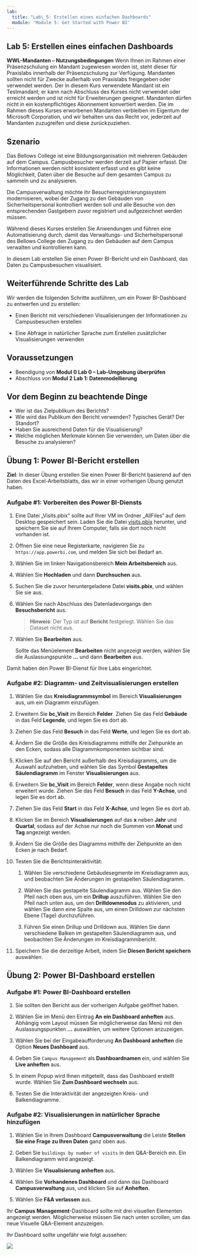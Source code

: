 ```yaml
---
lab:
  title: "Lab\_5: Erstellen eines einfachen Dashboards"
  module: 'Module 5: Get Started with Power BI'
---
```


## Lab 5: Erstellen eines einfachen Dashboards

**WWL-Mandanten – Nutzungsbedingungen** Wenn Ihnen im Rahmen einer Präsenzschulung ein Mandant zugewiesen worden ist, steht dieser für Praxislabs innerhalb der Präsenzschulung zur Verfügung. Mandanten sollten nicht für Zwecke außerhalb von Praxislabs freigegeben oder verwendet werden. Der in diesem Kurs verwendete Mandant ist ein Testmandant; er kann nach Abschluss des Kurses nicht verwendet oder erreicht werden und ist nicht für Erweiterungen geeignet. Mandanten dürfen nicht in ein kostenpflichtiges Abonnement konvertiert werden. Die im Rahmen dieses Kurses erworbenen Mandanten verbleiben im Eigentum der Microsoft Corporation, und wir behalten uns das Recht vor, jederzeit auf Mandanten zuzugreifen und diese zurückzuziehen. 

## Szenario

Das Bellows College ist eine Bildungsorganisation mit mehreren Gebäuden auf dem Campus. Campusbesucher werden derzeit auf Papier erfasst. Die Informationen werden nicht konsistent erfasst und es gibt keine Möglichkeit, Daten über die Besuche auf dem gesamten Campus zu sammeln und zu analysieren.

Die Campusverwaltung möchte ihr Besucherregistrierungssystem modernisieren, wobei der Zugang zu den Gebäuden von Sicherheitspersonal kontrolliert werden soll und alle Besuche von den entsprechenden Gastgebern zuvor registriert und aufgezeichnet werden müssen.

Während dieses Kurses erstellen Sie Anwendungen und führen eine Automatisierung durch, damit das Verwaltungs- und Sicherheitspersonal des Bellows College den Zugang zu den Gebäuden auf dem Campus verwalten und kontrollieren kann.

In diesem Lab erstellen Sie einen Power BI-Bericht und ein Dashboard, das Daten zu Campusbesuchen visualisiert.

## Weiterführende Schritte des Lab

Wir werden die folgenden Schritte ausführen, um ein Power BI-Dashboard zu entwerfen und zu erstellen:

-   Einen Bericht mit verschiedenen Visualisierungen der Informationen zu Campusbesuchen erstellen

-   Eine Abfrage in natürlicher Sprache zum Erstellen zusätzlicher Visualisierungen verwenden

## Voraussetzungen

- Beendigung von **Modul 0 Lab 0 – Lab-Umgebung überprüfen**
- Abschluss von **Modul 2 Lab 1: Datenmodellierung**

## Vor dem Beginn zu beachtende Dinge

-   Wer ist das Zielpublikum des Berichts?
-   Wie wird das Publikum den Bericht verwenden? Typisches Gerät? Der Standort?
-   Haben Sie ausreichend Daten für die Visualisierung?
-   Welche möglichen Merkmale können Sie verwenden, um Daten über die Besuche zu analysieren?

## Übung 1: Power BI-Bericht erstellen

**Ziel**: In dieser Übung erstellen Sie einen Power BI-Bericht basierend auf den Daten des Excel-Arbeitsblatts, das wir in einer vorherigen Übung genutzt haben.

### Aufgabe \#1: Vorbereiten des Power BI-Diensts

1.  Eine Datei „Visits.pbix“ sollte auf Ihrer VM im Ordner „AllFiles“ auf dem Desktop gespeichert sein. Laden Sie die Datei [visits.pbix](https://github.com/MicrosoftLearning/PL-900-Microsoft-Power-Platform-Fundamentals/raw/master/Allfiles/visits.pbix) herunter, und speichern Sie sie auf Ihrem Computer, falls sie dort noch nicht vorhanden ist.

2.  Öffnen Sie eine neue Registerkarte, navigieren Sie zu `https://app.powerbi.com`, und melden Sie sich bei Bedarf an.

3.  Wählen Sie im linken Navigationsbereich **Mein Arbeitsbereich** aus.

5.  Wählen Sie **Hochladen** und dann **Durchsuchen** aus.

6.  Suchen Sie die zuvor heruntergeladene Datei **visits.pbix**, und wählen Sie sie aus. 

7.  Wählen Sie nach Abschluss des Datenladevorgangs den **Besuchsbericht** aus.

    > **Hinweis**: Der Typ ist auf **Bericht** festgelegt. Wählen Sie das Dataset nicht aus.

8.  Wählen Sie **Bearbeiten** aus. 

    Sollte das Menüelement **Bearbeiten** nicht angezeigt werden, wählen Sie die Auslassungspunkte **...** und dann **Bearbeiten** aus.

Damit haben den Power BI-Dienst für Ihre Labs eingerichtet.


### Aufgabe \#2: Diagramm- und Zeitvisualisierungen erstellen

1.  Wählen Sie das **Kreisdiagrammsymbol** im Bereich **Visualisierungen** aus, um ein Diagramm einzufügen.

2.  Erweitern Sie **bc_Visit** im Bereich **Felder**. Ziehen Sie das Feld **Gebäude** in das Feld **Legende**, und legen Sie es dort ab.

3.  Ziehen Sie das Feld **Besuch** in das Feld **Werte**, und legen Sie es dort ab.

4.  Ändern Sie die Größe des Kreisdiagramms mithilfe der Ziehpunkte an den Ecken, sodass alle Diagrammkomponenten sichtbar sind.

5.  Klicken Sie auf den Bericht außerhalb des Kreisdiagramms, um die Auswahl aufzuheben, und wählen Sie das Symbol **Gestapeltes Säulendiagramm** im Fenster **Visualisierungen** aus.

6.  Erweitern Sie **bc_Visit** im Bereich **Felder**, wenn diese Angabe noch nicht erweitert wurde. Ziehen Sie das Feld **Besuch** in das Feld **Y-Achse**, und legen Sie es dort ab.

7.  Ziehen Sie das Feld **Start** in das Feld **X-Achse**, und legen Sie es dort ab.

8.  Klicken Sie im Bereich **Visualisierungen** auf das **x** neben **Jahr** und **Quartal**, sodass auf der Achse nur noch die Summen von **Monat** und **Tag** angezeigt werden.

9.  Ändern Sie die Größe des Diagramms mithilfe der Ziehpunkte an den Ecken je nach Bedarf.

10. Testen Sie die Berichtsinteraktivität:

    1.  Wählen Sie verschiedene Gebäudesegmente im Kreisdiagramm aus, und beobachten Sie Änderungen im gestapelten Säulendiagramm.

    2.  Wählen Sie das gestapelte Säulendiagramm aus. Wählen Sie den Pfeil nach oben aus, um ein **Drillup** auszuführen. Wählen Sie den Pfeil nach unten aus, um den **Drilldownmodus** zu aktivieren, und wählen Sie dann eine Spalte aus, um einen Drilldown zur nächsten Ebene (Tage) durchzuführen.

    3.  Führen Sie einen Drillup und Drilldown aus. Wählen Sie dann verschiedene Balken im gestapelten Säulendiagramm aus, und beobachten Sie Änderungen im Kreisdiagrammbericht.

11. Speichern Sie die derzeitige Arbeit, indem Sie **Diesen Bericht speichern** auswählen.


## Übung 2: Power BI-Dashboard erstellen

### Aufgabe \#1: Power BI-Dashboard erstellen

1.  Sie sollten den Bericht aus der vorherigen Aufgabe geöffnet haben.

2.  Wählen Sie im Menü den Eintrag **An ein Dashboard anheften** aus. Abhängig vom Layout müssen Sie möglicherweise das Menü mit den Auslassungspunkten **...** auswählen, um weitere Optionen anzuzeigen.

3.  Wählen Sie bei der Eingabeaufforderung **An Dashboard anheften** die Option **Neues Dashboard** aus.

4.  Geben Sie `Campus Management` als **Dashboardnamen** ein, und wählen Sie **Live anheften** aus.

5.  In einem Popup wird Ihnen mitgeteilt, dass das Dashboard erstellt wurde. Wählen Sie **Zum Dashboard wechseln** aus.

6.  Testen Sie die Interaktivität der angezeigten Kreis- und Balkendiagramme.


### Aufgabe \#2: Visualisierungen in natürlicher Sprache hinzufügen

1.  Wählen Sie in Ihrem Dashboard **Campusverwaltung** die Leiste **Stellen Sie eine Frage zu Ihren Daten** ganz oben aus.

2.  Geben Sie `buildings by number of visits` in den Q&A-Bereich ein. Ein Balkendiagramm wird angezeigt.

3.  Wählen Sie **Visualisierung anheften** aus.

4.  Wählen Sie **Vorhandenes Dashboard** und dann das Dashboard **Campusverwaltung** aus, und klicken Sie auf **Anheften**.

5.  Wählen Sie **F&A verlassen** aus.

Ihr **Campus Management**-Dashboard sollte mit drei visuellen Elementen angezeigt werden. Möglicherweise müssen Sie nach unten scrollen, um das neue Visuelle Q&A-Element anzuzeigen.

Ihr Dashboard sollte ungefähr wie folgt aussehen:

![](media/5-powerbi-result.png)

